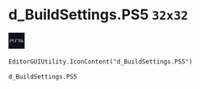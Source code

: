 # d_BuildSettings.PS5 `32x32`
<img src="/img/d_BuildSettings.PS5.png" width=32 height=32>

``` CSharp
EditorGUIUtility.IconContent("d_BuildSettings.PS5")
```
```
d_BuildSettings.PS5
```
